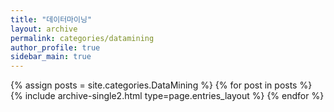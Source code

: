 ```yaml
---
title: "데이터마이닝"
layout: archive
permalink: categories/datamining
author_profile: true
sidebar_main: true
---
```



{% assign posts = site.categories.DataMining %}
{% for post in posts %} {% include archive-single2.html type=page.entries_layout %} {% endfor %}
